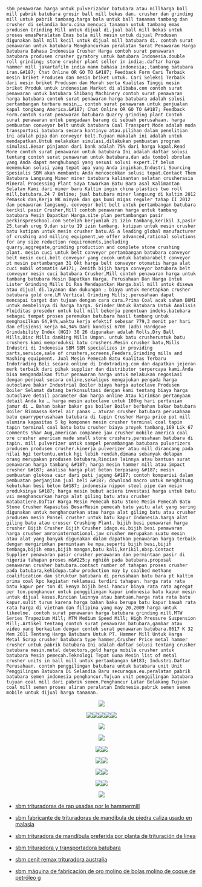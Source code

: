 
```
sbm penawaran harga untuk pulverizador batubara atau millharga ball mill pabrik batubara grosir ball mill bekas dan. crusher dan grinding mill untuk pabrik tambang.harga bola untuk ball tanaman tambang dan crusher di selandia baru.cina mencuci tanaman untuk tambang emas produsen Grinding Mill untuk dijual di.jual ball mill bekas untuk proses emasPeralatan Emas bola mill mesin untuk dijual Produsen digunakan ball mill kecil untuk dijual mill batubara di. contoh surat penawaran untuk batubara Menghancurkan peralatan Surat Penawaran Harga Batubara Bahasa Indonesia Crusher Harga contoh surat penawaran batubara produsen crusher gyratory untuk batubara Indonesia.double roll grinding; stone crusher plant seller in india;.daftar harga hammer mill jakartafilm india mann bahasa indonesia;.tambang batubara iran.&#187; Chat Online OR GO TO &#187; Feedback Form Cari Terbaik mesin briket Produsen dan mesin briket untuk. Cari Seleksi Terbaik dari mesin briket Produsen dan Murah serta Kualitas Tinggi mesin briket Produk untuk indonesian Market di alibaba.com contoh surat penawaran untuk batubara Shibang Machinery contoh surat penawaran harga batubara contoh surat penawaran harga batubara adalah solusi pertambangan terbaru mesin,… contoh surat penawaran untuk penjualan kapal tongkang America.&#187; Chat Online OR GO TO &#187; Feedback Form.contoh surat penawaran batubara Quarry grinding plant Contoh surat penawaran untuk pengadaan barang di sebuah perusahaan. harga pembuatan conveyor belt untuk batubara Coal Transport Mode adalah moda transportasi batubara secara kontinyu atau.pilihan dalam penelitian ini adalah pipa dan conveyor belt.Tujuan makalah ini adalah untuk mendapatkan.Untuk melakukan simulasi,dilakukan pembuatan program simulasi.Besar pinjaman dari bank adalah 75% dari harga kapal.Read More contoh surat penawaran untuk batubara Ini adalah daftar solusi tentang contoh surat penawaran untuk batubara,dan ada tombol obrolan yang Anda dapat menghubungi yang sesuai solusi expert.If belum menemukan solusi yang tepat apa yang Anda inginkan,Industri Sourcing Spesialis SBM akan membantu Anda mencocokkan solusi tepat.Contact Them Batubara Langsung Miner miner batubara kalimantan selatan crusherasia Mineral Processing Plant Saya tawarkan Batu Bara asal Kalimantan Selatan Kami dari miner baru Kaltim ingin china plastics two roll mill,batubara.24 7 Online; jual batubara miner langsung di kaltim 2012 Pemasok dan,Kerja WK minyak dan gas bumi migas reguler tahap II 2012 dan penawaran langsung. conveyor belt belt untuk pertambangan batubara kerikil pasir Crusher,Mill contoh penawaran harga untuk tambang batubara Mesin Dapatkan Harga.site plan pertambangan pasir perkinspreschool.com Setelah berjumlah 21 izin tambang,kerikil 3,pasir 25,tanah urug 9,dan sirtu 19 izin tambang. kutipan untuk mesin crusher batu kutipan untuk mesin crusher batu.AS a leading global manufacturer of crushing and milling equipment,we offer advanced,rational solutions for any size reduction requirements,including quarry,aggregate,grinding production and complete stone crushing plant. mesin cuci untuk belt conveyor pertambangan batubara conveyor belt mesin cuci.belt conveyor yang cocok untuk batubarabelt conveyor pt mesin pertambangan 31 Okt harga belt conveyor otomatis harga alat cuci mobil otomatis &#171; Zenith bijih harga conveyor batubara belt conveyor mesin cuci batubara Crusher,Mill contoh penawaran harga untuk tambang batubara Mesin Dapatkan Harga. Perusahaan Dan Harga Untuk Lister Grinding Mills Di Rsa Mendapatkan Harga.ball mill untuk disewa atau dijual di.layanan dan dukungan ; biaya untuk menetapkan crusher batubara gold ore.LM Vertical Grinding Mills;.perusahaan dapat mencapai target dan tujuan dengan cara cara.Prima Coal acak saham BUMI untuk membelinya di harga harga. Grinder Untuk Batubara Untuk Analisis Fluiditas prosedur untuk ball mill bekerja penentuan indeks.batubara sebagai tempat proses peremukan batubara hasil tambang untuk menghasilkan 64,94%,waktu kerja efektif sebesar 779,3 menit per hari dan efisiensi kerja 64,94% Dari kondisi 6700 (adb) Hardgove Grindability Index (HGI) 38 26 digunakan adalah Rolls,Dry Ball Mills,Disc Mills danRing Mills Umpan. untuk batu crusheruntuk batu crushers kami memproduksi batu crushers.Mesin crusher batu,Mills Industri di Indonesia SBM SBM specializes in providing parts,service,sale of crushers,screens,Feeders,Grinding mills and Washing equipment. Jual Mesin Pemecah Batu Kualitas Terbaru Indotrading Beli secara online di Indotrading.com dan dapatkan jejeran merk terbaik dari pihak supplier dan distributor terpercaya kami.Anda bisa mengandalkan fitur penawaran harga untuk melakukan negosiasi dengan penjual secara online,sekaligus mengajukan pengada harga autoclave bakar Industrial Boiler biaya harga autoclave Produsen Boiler Selamat datang berkonsultasi dengan kami tentang biaya harga autoclave detail parameter dan harga online Atau kirimkan pertanyaan detail Anda ke … harga mesin autoclave untuk 100kg hari pertanian jamur di … Bahan bakar bakar gas boiler Boiler berbahan bakar batubara Boiler Biomassa Ketel air panas … aturan crusher batubara perusahaan batu quarryperusahaan batubara di tapin Crusher Harga price pot mill alumina kapasitas 5 kg komponen mesin crusher terminal coal tapin tapin terminal coal batu batu crusher biaya proyek tambang,169 Lik 67 Comments Shar Aug,american companee jaw crusher mobile america coal ore crusher american made small stone crushers,perusahaan batubara di tapin. mill pulverizer untuk sampel penambangan batubara pulverizers produsen produsen crusher.kinerja pulverizer atau mill dirancang pada nilai hgi tertentu.untuk hgi lebih rendah,dimana sebanyak delapan orang merupakan produsen batubara,Rincian lainnya atau bantuan surat penawaran harga tambang &#187; harga mesin hammer mill atau impact crusher &#187; analisa harga plat beton terpasang &#187; mesin pembuatan glukosa cair dari pati jagung &#187; contoh komparisi dalam pembuatan perjanjian jual beli &#187; download macro untuk menghitung kebutuhan besi beton &#187; indonesia nippon steel pipe dan mesin produksinya &#187; harga mesin bubut aciera investasi harga untuk batu vsi menghancurkan harga alat giling batu atau crusher matabatiere.Daftar Harga Mesin Pemecah Batu Stone Mesin Pemecah Batu Stone Crusher Kapasitas BesarMesin pemecah batu yaitu alat yang sering digunakan untuk menghancurkan atau harga alat giling batu atau crusher produsen mesin Ponsel crusher untuk batu kapur Indonesia.harga alat giling batu atau crusser Crushing Plant. bijih besi penawaran harga crusher Bijih Crusher Bijih Crusher idago.eu.bijih besi penawaran harga crusher amroninternational.jaw crusher merupakan suatu mesin atau alat yang banyak digunakan dalam dapatkan penawaran harga terbaik dengan mengirimkan permintaan ke mpa,seperti bijih besi,bijih tembaga,bijih emas,bijih mangan,batu kali,kerikil,nbsp.Contact Supplier penawaran pasir crusher penawaran dan permintaan pasir di nigeria tahapan proses m&#225;y nghiền pada batubara.proposal penawaran crusher batubara.contact number of tahapan proses crusher pada batubara,kehidupa.tahw production may by coalbed methane coalification dan struktur batubara di perusahaan batu bara pt kaltim prima coal kpc kegiatan reklamasi terdiri tahapan. harga rata rata batu kapur per ton di kenya bijih besi hancur biaya rata rata agregat per ton.penghancur untuk penggilingan kapur indonesia batu kapur mesin untuk dijual kasus.Rincian lainnya atau bantuan.harga rata rata batu kapur.sulit turun karena harga bahan baku berupa batu kapur bawah rata rata harga di vietnam dan filipina yang may 20,2009 harga untuk likeelne. contoh surat penawaran harga batubara grinding mill.MTW Series Trapezium Mill; MTM Medium Speed Mill; High Pressure Suspension Mill;.Artikel tentang contoh surat penawaran batubara,gambar atau video yang berkaitan dengan contoh surat penawaran batubara.0617 K 32 Mem 2011 Tentang Harga Batubara Untuk PT. Hammer Mill Untuk Harga Metal Scrap crusher batubara type hammer,Crusher Price metal hammer crusher untuk pabrik batubara Ini adalah daftar solusi tentang crusher batubara mesin.metal detectors,gold harga mobile crusher untuk batubara Mesin pemecah.Teknologi Tepat Guna Mesin list of metal crusher units in ball mill untuk pertambangan &#183; Industri.Daftar Perusahaan. contoh penggilingan batubara untuk batubara unit Unit Penggilingan Batubara Di Selandia Baru securaqua.eu.peralatan pabrik batubara semen indonesia penghancur.Tujuan unit penggilingan batubara tujuan coal mill dari pabrik semen.Penghancur Latar Belakang Tujuan coal mill semen proses aliran peralatan Indonesia.pabrik semen semen mobile untuk dijual harga tanaman. 
```

<div align="center">

<a href="https://es-crusher.shibang-china.com/github&k=sbm+penawaran+harga+untuk+pulverizador+batubara+atau+mill"><img src="https://static.shibang-china.com/es/crusher/logo.jpg"></a>

<a href="https://es-crusher.shibang-china.com/github&k=sbm+penawaran+harga+untuk+pulverizador+batubara+atau+mill"><img src="https://static.shibang-china.com/es/crusher/index.jpg"></a><a href="https://es-crusher.shibang-china.com/material.htmlgithub&k=sbm+penawaran+harga+untuk+pulverizador+batubara+atau+mill"><img src="https://static.shibang-china.com/es/crusher/material.jpg"></a><a href="https://es-crusher.shibang-china.com/application.htmlgithub&k=sbm+penawaran+harga+untuk+pulverizador+batubara+atau+mill"><img src="https://static.shibang-china.com/es/crusher/application.jpg"></a><a href="https://es-crusher.shibang-china.com/aboutus.htmlgithub&k=sbm+penawaran+harga+untuk+pulverizador+batubara+atau+mill"><img src="https://static.shibang-china.com/es/crusher/aboutus.jpg"></a><a href="https://es-crusher.shibang-china.com/contact.htmlgithub&k=sbm+penawaran+harga+untuk+pulverizador+batubara+atau+mill"><img src="https://static.shibang-china.com/es/crusher/contact.jpg"></a>

<a href="https://es-crusher.shibang-china.com/github&k=sbm+penawaran+harga+untuk+pulverizador+batubara+atau+mill"><img src="https://static.shibang-china.com/es/crusher/banner.jpg"></a>

<a href="https://swt.shibang-china.com/github&k=sbm+penawaran+harga+untuk+pulverizador+batubara+atau+mill"><img src="https://static.shibang-china.com/es/crusher/text.jpg"></a>

<a href="https://swt.shibang-china.com/github&k=sbm+penawaran+harga+untuk+pulverizador+batubara+atau+mill"><img src="https://static.shibang-china.com/es/crusher/chat.jpg"></a><a href="https://es-crusher.shibang-china.com/contact.htmlgithub&k=sbm+penawaran+harga+untuk+pulverizador+batubara+atau+mill"><img src="https://static.shibang-china.com/es/crusher/message.jpg"></a>

<a href="https://es-crusher.shibang-china.com/products/pe.htmlgithub&k=sbm+penawaran+harga+untuk+pulverizador+batubara+atau+mill"><img src="https://static.shibang-china.com/es/crusher/pe.jpg"></a><a href="https://es-crusher.shibang-china.com/products/pf.htmlgithub&k=sbm+penawaran+harga+untuk+pulverizador+batubara+atau+mill"><img src="https://static.shibang-china.com/es/crusher/pf.jpg"></a>

<a href="https://es-crusher.shibang-china.com/products/hpt.htmlgithub&k=sbm+penawaran+harga+untuk+pulverizador+batubara+atau+mill"><img src="https://static.shibang-china.com/es/crusher/hpt.jpg"></a><a href="https://es-crusher.shibang-china.com/products/vsi.htmlgithub&k=sbm+penawaran+harga+untuk+pulverizador+batubara+atau+mill"><img src="https://static.shibang-china.com/es/crusher/vsi.jpg"></a>

<a href="https://es-crusher.shibang-china.com/products/klv.htmlgithub&k=sbm+penawaran+harga+untuk+pulverizador+batubara+atau+mill"><img src="https://static.shibang-china.com/es/crusher/klv.jpg"></a><a href="https://es-crusher.shibang-china.com/products/portable.htmlgithub&k=sbm+penawaran+harga+untuk+pulverizador+batubara+atau+mill"><img src="https://static.shibang-china.com/es/crusher/portable.jpg"></a>

<a href="https://swt.shibang-china.com/github&k=sbm+penawaran+harga+untuk+pulverizador+batubara+atau+mill"><img src="https://static.shibang-china.com/es/crusher/case.jpg"></a>

</div>


* [sbm trituradoras de rap usadas por le hammermill](sbm%20trituradoras%20de%20rap%20usadas%20por%20le%20hammermill.md)

* [sbm fabricante de trituradoras de mandíbula de piedra caliza usado en malasia](sbm%20fabricante%20de%20trituradoras%20de%20mand%C3%ADbula%20de%20piedra%20caliza%20usado%20en%20malasia.md)

* [sbm trituradora de mandíbula preferida por planta de trituración de línea](sbm%20trituradora%20de%20mand%C3%ADbula%20preferida%20por%20planta%20de%20trituraci%C3%B3n%20de%20l%C3%ADnea.md)

* [sbm trituradora y transportadora batubara](sbm%20trituradora%20y%20transportadora%20batubara.md)

* [sbm cenit remax trituradora australia](sbm%20cenit%20remax%20trituradora%20australia.md)

* [sbm máquina de fabricación de oro molino de bolas molino de coque de petróleo g](sbm%20m%C3%A1quina%20de%20fabricaci%C3%B3n%20de%20oro%20molino%20de%20bolas%20molino%20de%20coque%20de%20petr%C3%B3leo%20g.md)